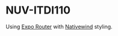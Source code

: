 # NUV-ITDI110

Using [Expo Router](https://docs.expo.dev/router/introduction/) with [Nativewind](https://www.nativewind.dev/v4/overview/) styling.

